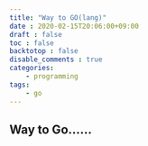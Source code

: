 ```yaml
---
title: "Way to GO(lang)"
date : 2020-02-15T20:06:00+09:00
draft : false
toc : false
backtotop : false
disable_comments : true
categories:
    - programming
tags:
    - go
---
```


## Way to Go......